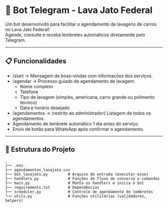 # 🚗 Bot Telegram - Lava Jato Federal

Um bot desenvolvido para facilitar o agendamento de lavagens de carros no Lava Jato Federal!  
Agende, consulte e receba lembretes automáticos diretamente pelo Telegram.

---

## 📋 Funcionalidades

- /start → Mensagem de boas-vindas com informações dos serviços.
- /agendar → Processo guiado de agendamento de lavagem:
  - Nome completo
  - Telefone
  - Tipo de lavagem (simples, americana, carro grande ou polimento técnico)
  - Data e horário desejado
- /agendamentos → (restrito ao administrador) Listagem de todos os agendamentos.
- Agendamento de lembrete automático 1 dia antes do serviço.
- Envio de botão para WhatsApp após confirmar o agendamento.

---

## 📂 Estrutura do Projeto

```plaintext
.
├── .env
├── agendamentos_lavajato.csv
├── bot_lavajato.py         # Arquivo de entrada (executar esse)
├── handlers.py             # Funções de fluxo de conversa e comandos
├── main.py                 # Monta os handlers e inicia o bot
├── requirements.txt        # Dependências
├── scheduler.py            # Controle de agendamento de lembretes
└── utils.py                # Funções utilitárias (validadores, helpers)

